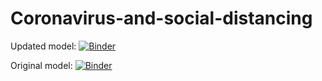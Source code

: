 # Coronavirus-and-social-distancing

Updated model:
[![Binder](https://mybinder.org/badge_logo.svg)](https://mybinder.org/v2/gh/mpanaggio/Coronavirus-and-social-distancing/master?filepath=how_to_fight_a_pandemic.ipynb)

Original model:
[![Binder](https://mybinder.org/badge_logo.svg)](https://mybinder.org/v2/gh/mpanaggio/Coronavirus-and-social-distancing/master?filepath=coronavirus_model.ipynb)
